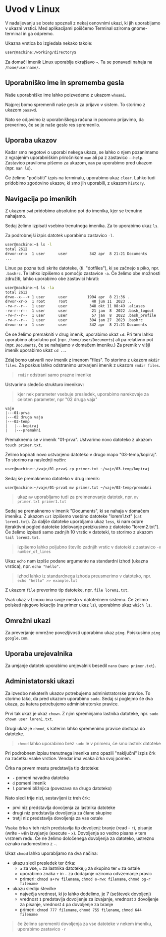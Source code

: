 # Uvod v Linux

V nadaljevanju se boste spoznali z nekaj osnovnimi ukazi, ki jih uporabljamo v ukazni vrstici. Med aplikacijami poiščemo Terminal oziroma gnome-terminal in ga odpremo.

Ukazna vrstica bo izgledala nekako takole:

```bash
user@machine:/working/directory$
```

Za domači imenik Linux uporablja okrajšavo `~`. Ta se ponavadi nahaja na `/home/username/`.

## Uporabniško ime in sprememba gesla

Naše uporabniško ime lahko poizvedemo z ukazom `whoami`.

Najprej bomo spremenili naše geslo za prijavo v sistem. To storimo z ukazom `passwd`.

Nato se odjavimo iz uporabniškega računa in ponovno prijavimo, da preverimo, če se je naše geslo res spremenilo.

## Uporaba ukazov

Kadar smo negotovi o uporabi nekega ukaza, se lahko o njem pozanimamo z vgrajenim uporabniškim priročnikom `man` ali pa z zastavico `--help`. Zastavico praviloma pišemo za ukazom, `man` pa uporabimo pred ukazom (npr. `man ls`).

Če želimo "počistiti" izpis na terminalu, uporabimo ukaz `clear`. Lahko tudi pridobimo zgodovino ukazov, ki smo jih uporabili, z ukazom `history`.

## Navigacija po imenikih

Z ukazom `pwd` pridobimo absolutno pot do imenika, kjer se trenutno nahajamo.

Sedaj želimo izpisati vsebino trenutnega imenika. Za to uporabimo ukaz `ls`.

Za podrobnejši izpis datotek uporabimo zastavico `-l`.

```bash
user@machine:~$ ls -l
total 2612
drwxr-xr-x  1 user      user          342 apr  8 21:21 Documents
...
```
Linux pa pozna tudi skrite datoteke, (ti. "dotfiles"), ki se začnejo s piko, npr. `.bashrc`. Te lahko izpišemo s pomočjo zastavice `-a`. Če želimo obe možnosti združiti, lahko uporabimo obe zastavici hkrati:

```bash
user@machine:~$ ls -la
total 2612
drwx--x---+ 1 user      user         1994 apr  8 21:36 .
drwxr-xr-x  1 root      root           40 jun 11  2023 ..
-rw-r--r--  1 user      user          348 okt 11 08:49 .aliases
-rw-r--r--  1 user      user           21 jan  8  2022 .bash_logout
-rw-r--r--  1 user      user           57 jan  8  2022 .bash_profile
-rw-r--r--  1 user      user          394 jan 27  2023 .bashrc
drwxr-xr-x  1 user      user          342 apr  8 21:21 Documents
```

Če se želimo premakniti v drug imenik, uporabimo ukaz `cd`. Pri tem lahko uporabimo absolutno pot (npr. `/home/user/Documents`) ali pa relativno pot (npr. `Documents`, če se nahajamo v domačem imeniku.) Za premik v višji imenik uporabimo ukaz `cd ..`.

Zdaj bomo ustvarili nov imenik z imenom "files". To storimo z ukazom `mkdir files`. Za poskus lahko odstranimo ustvarjeni imenik z ukazom `rmdir files`.
> `rmdir` odstrani samo prazne imenike

Ustvarimo sledečo strukturo imenikov:
> kjer nek parameter vsebuje presledek, uporabimo narekovaje za celoten parameter, npr "02 druga vaja"

```
vaje
|---01-prva
|---02 druga vaja
|---03-temp
|   |---kopiraj
|   |---premakni
```

Premaknemo se v imenik "01-prva". Ustvarimo novo datoteko z ukazom `touch primer.txt`.

Želimo kopirati novo ustvarjeno datoteko v drugo mapo "03-temp/kopiraj". To storimo na naslednji način:

```bash
user@machine:~/vaje/01-prva$ cp primer.txt ~/vaje/03-temp/kopiraj
```

Sedaj še premaknemo datoteko v drug imenik:

```bash
user@machine:~/vaje/01-prva$ mv primer.txt ~/vaje/03-temp/premakni
```
> ukaz `mv` uporabljamo tudi za preimenovanje datotek, npr. `mv primer.txt primer1.txt`

Sedaj se premaknemo v imenik "Documents", ki se nahaja v domačem imeniku. Z ukazom `cat` izpišemo vsebino datoteke "lorem1.txt" (`cat lorem1.txt`). Za daljše datoteke uporbljamo ukaz `less`, ki nam odpre iteraktivni pogled datoteke (delovanje preizkusimo z datoteko "lorem2.txt").  
Če želimo izpisati samo zadnjih 10 vrstic v datoteki, to storimo z ukazom `tail lorem2.txt`.
> izpišemo lahko poljubno število zadnjih vrstic v datoteki z zastavico `-n number_of_lines`

Ukaz `echo` nam izpiše podane argumente na standardni izhod (ukazna vrstica), npr. `echo "hello"`.
> izhod lahko iz standardnega izhoda preusmerimo v datoteko, npr. `echo "hello" >> example.txt`

Z ukazom `file` preverimo tip datoteke, npr. `file lorem1.txt`.

Vsak ukaz v Linuxu ima svoje mesto v datotečnem sistemu. Če želimo poiskati njegovo lokacijo (na primer ukaz `ls`), uporabimo ukaz `which ls`.

## Omrežni ukazi

Za preverjanje omrežne povezljivosti uporabimo ukaz `ping`. Poiskusimo `ping google.com`.

##  Uporaba urejevalnika

Za urejanje datotek uporabimo urejevalnik besedil `nano` (`nano primer.txt`).

## Administatorski ukazi

Za izvedbo nekaterih ukazov potrebujemo administratorske pravice. To storimo tako, da pred ukazom uporabimo `sudo`. Sedaj si poglejmo še dva ukaza, za katera potrebujemo administratorske pravice.

Prvi tak ukaz je ukaz `chown`. Z njim spreminjamo lastnika datoteke, npr. `sudo chown user loren1.txt`.

Drugi ukaz je `chmod`, s katerim lahko spremenimo pravice dostopa do datoteke.
> `chmod` lahko uporabimo brez `sudo` le v primeru, če smo lastnik datoteke

Pri podrobnem izpisu trenutnega imenika smo opazili "naključni" izpis črk na začetku vsake vrstice. Vendar ima vsaka črka svoj pomen.

Črka na prvem mestu predstavlja tip datoteke:

- `-` pomeni navadna datoteka
- `d` pomeni imenik
- `l` pomeni bližnjica (povezava na drugo datoteko)

Nato sledi trije nizi, sestavljeni iz treh črk:

- prvi niz predstavlja dovoljenja za lastnika datoteke
- drugi niz predstavlja dovoljenja za člane skupine
- tretji niz predstavlja dovoljenja za vse ostale

Vsaka črka v teh nizih predstavlja tip dovoljenj: branje (read - `r`), pisanje (write - `w`)in izvajanje (execute - `x`). Dovoljenja so vedno pisana v tem vrstnem redu. Če ne želimo določenega dovoljenja za datoteko, ustrezno oznako nadomestimo z `-`.

Ukaz `chmod` lahko uporabljamo na dva načina:

- ukazu sledi presledek ter črka:
  - `a` za vse, `u` za lastnika datoteke,`g` za skupino ter `o` za ostale
  - uporabimo znaka `+` in `-` za dodajanje oziroma odvzemanje pravic
  - primeri: `chmod a+rw filename`, `chmod o-rwx filename`, `chmod og-r filename`
- ukazu sledijo številke
  - največja vrednost, ki jo lahko dodelimo, je 7 (seštevek dovoljenj)
  - vrednost `1` predstavlja dovoljenje za izvajanje, vrednost `2` dovoljenje za pisanje, vrednost `4` pa dovoljenje za branje
  - primeri: `chmod 777 filename`, `chmod 755 filename`, `chmod 644 filename`

> če želimo spremeniti dovoljenja za vse datoteke v nekem imeniku, uporabimo zastavico `-r`